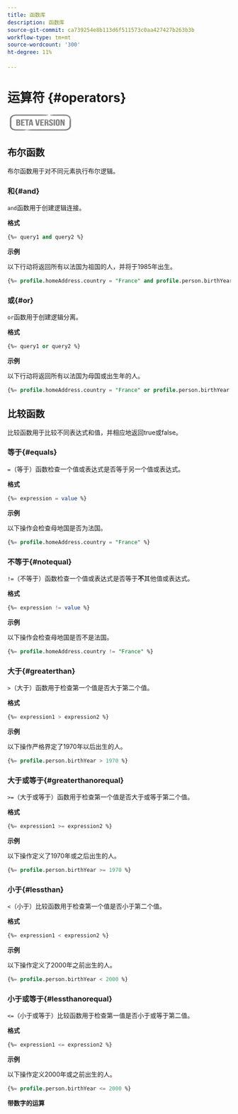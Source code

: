 ```yaml
---
title: 函数库
description: 函数库
source-git-commit: ca739254e8b113d6f511573c0aa427427b263b3b
workflow-type: tm+mt
source-wordcount: '300'
ht-degree: 11%

---
```


# 运算符 {#operators}

![](../../assets/do-not-localize/badge.png)

## 布尔函数

布尔函数用于对不同元素执行布尔逻辑。

### 和{#and}

`and`函数用于创建逻辑连接。

**格式**

```sql
{%= query1 and query2 %}
```

**示例**

以下行动将返回所有以法国为祖国的人，并将于1985年出生。

```sql
{%= profile.homeAddress.country = "France" and profile.person.birthYear = 1985 %}
```

### 或{#or}

`or`函数用于创建逻辑分离。

**格式**

```sql
{%= query1 or query2 %}
```

**示例**

以下行动将返回所有以法国为母国或出生年的人。

```sql
{%= profile.homeAddress.country = "France" or profile.person.birthYear = 1985 %}
```

<!--
## Not{#not}

The `not` (or `!`) function is used to create a logical negation.

**Format**

```sql
not ({QUERY})
!({QUERY})
```

**Example**

The following operation will return all people who do not have their home country as Canada.

```sql
not (homeAddress.countryISO = "CA")
```
-->





## 比较函数

比较函数用于比较不同表达式和值，并相应地返回true或false。

### 等于{#equals}

`=`（等于）函数检查一个值或表达式是否等于另一个值或表达式。

**格式**

```sql
{%= expression = value %}
```

**示例**

以下操作会检查母地国是否为法国。

```sql
{%= profile.homeAddress.country = "France" %}
```

### 不等于{#notequal}

`!=`（不等于）函数检查一个值或表达式是否等于&#x200B;**不**&#x200B;其他值或表达式。

**格式**

```sql
{%= expression != value %}
```

**示例**

以下操作会检查母地国是否不是法国。

```sql
{%= profile.homeAddress.country != "France" %}
```

### 大于{#greaterthan}

`>`（大于）函数用于检查第一个值是否大于第二个值。

**格式**

```sql
{%= expression1 > expression2 %}
```

**示例**

以下操作严格界定了1970年以后出生的人。

```sql
{%= profile.person.birthYear > 1970 %}
```

### 大于或等于{#greaterthanorequal}

`>=`（大于或等于）函数用于检查第一个值是否大于或等于第二个值。

**格式**

```sql
{%= expression1 >= expression2 %}
```

**示例**

以下操作定义了1970年或之后出生的人。

```sql
{%= profile.person.birthYear >= 1970 %}
```

### 小于{#lessthan}

`<`（小于）比较函数用于检查第一个值是否小于第二个值。

**格式**

```sql
{%= expression1 < expression2 %}
```

**示例**

以下操作定义了2000年之前出生的人。

```sql
{%= profile.person.birthYear < 2000 %}
```

### 小于或等于{#lessthanorequal}

`<=`（小于或等于）比较函数用于检查第一值是否小于或等于第二值。

**格式**

```sql
{%= expression1 <= expression2 %}
```

**示例**

以下操作定义2000年或之前出生的人。

```sql
{%= profile.person.birthYear <= 2000 %}
```

**带数字的运算**

